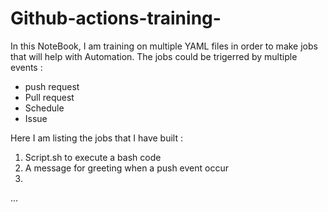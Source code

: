 # Github-actions-training-

In this NoteBook, I am training on multiple YAML files in order to make jobs that will help with Automation. 
The jobs could be trigerred by multiple events :

+ push request 
+ Pull request 
+ Schedule 
+ Issue


Here I am listing the jobs that I have built : 

1. Script.sh to execute a bash code
2. A message for greeting when a push event occur
3. 
...


